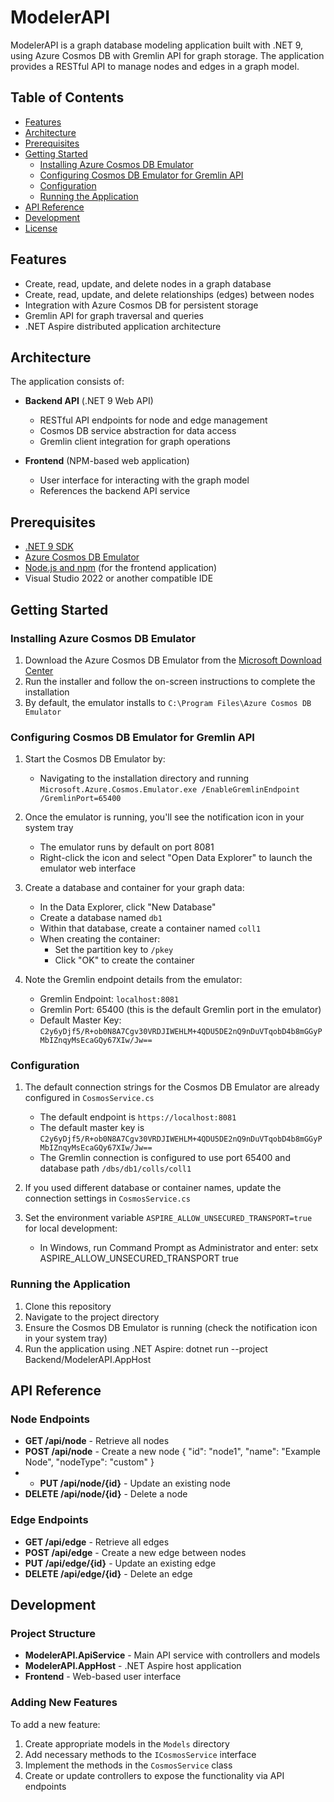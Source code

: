 # ModelerAPI

ModelerAPI is a graph database modeling application built with .NET 9, using Azure Cosmos DB with Gremlin API for graph storage. The application provides a RESTful API to manage nodes and edges in a graph model.

## Table of Contents

- [Features](#features)
- [Architecture](#architecture)
- [Prerequisites](#prerequisites)
- [Getting Started](#getting-started)
  - [Installing Azure Cosmos DB Emulator](#installing-azure-cosmos-db-emulator)
  - [Configuring Cosmos DB Emulator for Gremlin API](#configuring-cosmos-db-emulator-for-gremlin-api)
  - [Configuration](#configuration)
  - [Running the Application](#running-the-application)
- [API Reference](#api-reference)
- [Development](#development)
- [License](#license)

## Features

- Create, read, update, and delete nodes in a graph database
- Create, read, update, and delete relationships (edges) between nodes
- Integration with Azure Cosmos DB for persistent storage
- Gremlin API for graph traversal and queries
- .NET Aspire distributed application architecture

## Architecture

The application consists of:

- **Backend API** (.NET 9 Web API)
  - RESTful API endpoints for node and edge management
  - Cosmos DB service abstraction for data access
  - Gremlin client integration for graph operations
  
- **Frontend** (NPM-based web application)
  - User interface for interacting with the graph model
  - References the backend API service

## Prerequisites

- [.NET 9 SDK](https://dotnet.microsoft.com/download)
- [Azure Cosmos DB Emulator](https://docs.microsoft.com/en-us/azure/cosmos-db/local-emulator)
- [Node.js and npm](https://nodejs.org/) (for the frontend application)
- Visual Studio 2022 or another compatible IDE

## Getting Started

### Installing Azure Cosmos DB Emulator

1. Download the Azure Cosmos DB Emulator from the [Microsoft Download Center](https://aka.ms/cosmosdb-emulator)
2. Run the installer and follow the on-screen instructions to complete the installation
3. By default, the emulator installs to `C:\Program Files\Azure Cosmos DB Emulator`

### Configuring Cosmos DB Emulator for Gremlin API

1. Start the Cosmos DB Emulator by:
   - Navigating to the installation directory and running `Microsoft.Azure.Cosmos.Emulator.exe /EnableGremlinEndpoint /GremlinPort=65400`

2. Once the emulator is running, you'll see the notification icon in your system tray
   - The emulator runs by default on port 8081
   - Right-click the icon and select "Open Data Explorer" to launch the emulator web interface

3. Create a database and container for your graph data:
   - In the Data Explorer, click "New Database"
   - Create a database named `db1`
   - Within that database, create a container named `coll1`
   - When creating the container:
     - Set the partition key to `/pkey`    
     - Click "OK" to create the container

4. Note the Gremlin endpoint details from the emulator:
   - Gremlin Endpoint: `localhost:8081`
   - Gremlin Port: 65400 (this is the default Gremlin port in the emulator)
   - Default Master Key: `C2y6yDjf5/R+ob0N8A7Cgv30VRDJIWEHLM+4QDU5DE2nQ9nDuVTqobD4b8mGGyPMbIZnqyMsEcaGQy67XIw/Jw==`
   

### Configuration

1. The default connection strings for the Cosmos DB Emulator are already configured in `CosmosService.cs`
   - The default endpoint is `https://localhost:8081`
   - The default master key is `C2y6yDjf5/R+ob0N8A7Cgv30VRDJIWEHLM+4QDU5DE2nQ9nDuVTqobD4b8mGGyPMbIZnqyMsEcaGQy67XIw/Jw==`
   - The Gremlin connection is configured to use port 65400 and database path `/dbs/db1/colls/coll1`

2. If you used different database or container names, update the connection settings in `CosmosService.cs`

3. Set the environment variable `ASPIRE_ALLOW_UNSECURED_TRANSPORT=true` for local development:
   - In Windows, run Command Prompt as Administrator and enter:
      setx ASPIRE_ALLOW_UNSECURED_TRANSPORT true

      
### Running the Application

1. Clone this repository
2. Navigate to the project directory
3. Ensure the Cosmos DB Emulator is running (check the notification icon in your system tray)
4. Run the application using .NET Aspire:
   dotnet run --project Backend/ModelerAPI.AppHost

   
## API Reference

### Node Endpoints

- **GET /api/node** - Retrieve all nodes
- **POST /api/node** - Create a new node
  { "id": "node1", "name": "Example Node", "nodeType": "custom" }
- - **PUT /api/node/{id}** - Update an existing node
- **DELETE /api/node/{id}** - Delete a node

### Edge Endpoints

- **GET /api/edge** - Retrieve all edges
- **POST /api/edge** - Create a new edge between nodes
- **PUT /api/edge/{id}** - Update an existing edge
- **DELETE /api/edge/{id}** - Delete an edge

## Development

### Project Structure

- **ModelerAPI.ApiService** - Main API service with controllers and models
- **ModelerAPI.AppHost** - .NET Aspire host application
- **Frontend** - Web-based user interface

### Adding New Features

To add a new feature:

1. Create appropriate models in the `Models` directory
2. Add necessary methods to the `ICosmosService` interface
3. Implement the methods in the `CosmosService` class
4. Create or update controllers to expose the functionality via API endpoints
